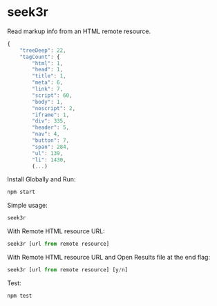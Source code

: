 # seek3r

Read markup info from an HTML remote resource.

```js
{
    "treeDeep": 22,
    "tagCount": {
        "html": 1,
        "head": 1,
        "title": 1,
        "meta": 6,
        "link": 7,
        "script": 60,
        "body": 1,
        "noscript": 2,
        "iframe": 1,
        "div": 335,
        "header": 5,
        "nav": 4,
        "button": 7,
        "span": 284,
        "ul": 139,
        "li": 1430,
        (...)
```

Install Globally and Run:

```sh
npm start
```

Simple usage:

```js
seek3r
```

With Remote HTML resource URL:

```js
seek3r [url from remote resource]
```

With Remote HTML resource URL and Open Results file at the end flag:

```js
seek3r [url from remote resource] [y/n]
```

Test:

```sh
npm test
```
